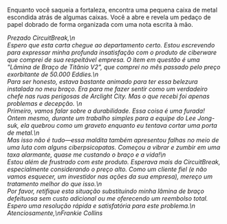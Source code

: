 Enquanto você saqueia a fortaleza, encontra uma pequena caixa de metal escondida atrás de algumas caixas. Você a abre e revela um pedaço de papel dobrado de forma organizada com uma nota escrita à mão.

_Prezado CircuitBreak,\n\
Espero que esta carta chegue ao departamento certo. Estou escrevendo para expressar minha profunda insatisfação com o produto de ciberware que comprei de sua respeitável empresa. O item em questão é uma "Lâmina de Braço de Titânio V2", que comprei no mês passado pelo preço exorbitante de 50.000 Eddies.\n\
Para ser honesto, estava bastante animado para ter essa belezura instalada no meu braço. Era para me fazer sentir como um verdadeiro chefe nas ruas perigosas de Arclight City. Mas o que recebi foi apenas problemas e decepção. \n\
Primeiro, vamos falar sobre a durabilidade. Essa coisa é uma furada! Ontem mesmo, durante um trabalho simples para a equipe do Lee Jong-suk, ela quebrou como um graveto enquanto eu tentava cortar uma porta de metal.\n\
Mas isso não é tudo—essa maldita também apresentou falhas no meio de uma luta com alguns ciberpsicopatas. Começou a vibrar e zumbir em uma taxa alarmante, quase me custando o braço e a vida!\n\
Estou além de frustrado com este produto. Esperava mais da CircuitBreak, especialmente considerando o preço alto. Como um cliente fiel (e não vamos esquecer, um investidor nas ações da sua empresa), mereço um tratamento melhor do que isso.\n\
Por favor, retifique esta situação substituindo minha lâmina de braço defeituosa sem custo adicional ou me oferecendo um reembolso total. Espero uma resolução rápida e satisfatória para este problema.\n\
Atenciosamente,\nFrankie Collins_
